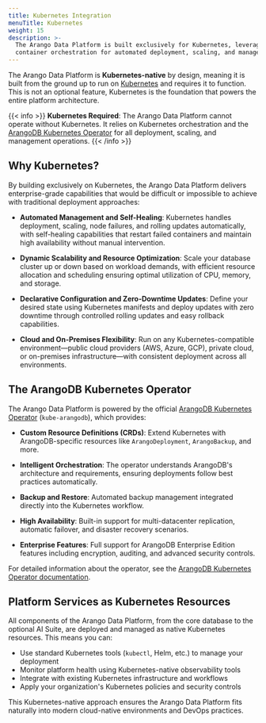 ```yaml
---
title: Kubernetes Integration
menuTitle: Kubernetes
weight: 15
description: >-
  The Arango Data Platform is built exclusively for Kubernetes, leveraging
  container orchestration for automated deployment, scaling, and management
---
```


The Arango Data Platform is **Kubernetes-native** by design, meaning it is built
from the ground up to run on [Kubernetes](https://kubernetes.io/) and requires
it to function. This is not an optional feature, Kubernetes is the foundation
that powers the entire platform architecture.

{{< info >}}
**Kubernetes Required**: The Arango Data Platform cannot operate without Kubernetes.
It relies on Kubernetes orchestration and the 
[ArangoDB Kubernetes Operator](https://arangodb.github.io/kube-arangodb/) for
all deployment, scaling, and management operations.
{{< /info >}}

## Why Kubernetes?

By building exclusively on Kubernetes, the Arango Data Platform delivers
enterprise-grade capabilities that would be difficult or impossible to achieve
with traditional deployment approaches:

- **Automated Management and Self-Healing**: Kubernetes handles deployment,
  scaling, node failures, and rolling updates automatically, with self-healing
  capabilities that restart failed containers and maintain high availability
  without manual intervention.

- **Dynamic Scalability and Resource Optimization**: Scale your database cluster
  up or down based on workload demands, with efficient resource allocation and
  scheduling ensuring optimal utilization of CPU, memory, and storage.

- **Declarative Configuration and Zero-Downtime Updates**: Define your desired
  state using Kubernetes manifests and deploy updates with zero downtime through
  controlled rolling updates and easy rollback capabilities.

- **Cloud and On-Premises Flexibility**: Run on any Kubernetes-compatible
  environment—public cloud providers (AWS, Azure, GCP), private cloud, or
  on-premises infrastructure—with consistent deployment across all environments.

## The ArangoDB Kubernetes Operator

The Arango Data Platform is powered by the official
[ArangoDB Kubernetes Operator](https://arangodb.github.io/kube-arangodb/)
(`kube-arangodb`), which provides:

- **Custom Resource Definitions (CRDs)**: Extend Kubernetes with ArangoDB-specific
  resources like `ArangoDeployment`, `ArangoBackup`, and more.

- **Intelligent Orchestration**: The operator understands ArangoDB's architecture
  and requirements, ensuring deployments follow best practices automatically.

- **Backup and Restore**: Automated backup management integrated directly into
  the Kubernetes workflow.

- **High Availability**: Built-in support for multi-datacenter replication,
  automatic failover, and disaster recovery scenarios.

- **Enterprise Features**: Full support for ArangoDB Enterprise Edition features
  including encryption, auditing, and advanced security controls.

For detailed information about the operator, see the
[ArangoDB Kubernetes Operator documentation](https://arangodb.github.io/kube-arangodb/docs/).

## Platform Services as Kubernetes Resources

All components of the Arango Data Platform, from the core database to the optional
AI Suite, are deployed and managed as native Kubernetes resources. This
means you can:

- Use standard Kubernetes tools (`kubectl`, Helm, etc.) to manage your deployment
- Monitor platform health using Kubernetes-native observability tools
- Integrate with existing Kubernetes infrastructure and workflows
- Apply your organization's Kubernetes policies and security controls

This Kubernetes-native approach ensures the Arango Data Platform fits naturally
into modern cloud-native environments and DevOps practices.

